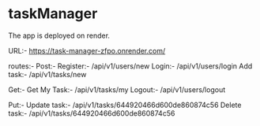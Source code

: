 # taskManager

The app is deployed on render.

URL:- https://task-manager-zfpo.onrender.com/

routes:- 
Post:- 
Register:- /api/v1/users/new
Login:- /api/v1/users/login
Add task:- /api/v1/tasks/new

Get:-
Get My Task:- /api/v1/tasks/my
Logout:- /api/v1/users/logout

Put:- 
Update task:- /api/v1/tasks/644920466d600de860874c56
Delete task:- /api/v1/tasks/644920466d600de860874c56
